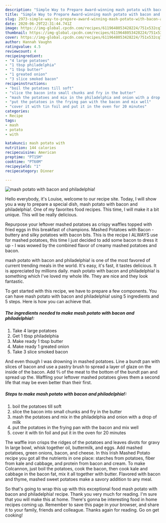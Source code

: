 ```yaml
---
description: "Simple Way to Prepare Award-winning mash potato with bacon and philadelphia!"
title: "Simple Way to Prepare Award-winning mash potato with bacon and philadelphia!"
slug: 2973-simple-way-to-prepare-award-winning-mash-potato-with-bacon-and-philadelphia
date: 2020-06-29T22:31:44.741Z
image: https://img-global.cpcdn.com/recipes/6119648053428224/751x532cq70/mash-potato-with-bacon-and-philadelphia-recipe-main-photo.jpg
thumbnail: https://img-global.cpcdn.com/recipes/6119648053428224/751x532cq70/mash-potato-with-bacon-and-philadelphia-recipe-main-photo.jpg
cover: https://img-global.cpcdn.com/recipes/6119648053428224/751x532cq70/mash-potato-with-bacon-and-philadelphia-recipe-main-photo.jpg
author: Hannah Vaughn
ratingvalue: 4.5
reviewcount: 4
recipeingredient:
- "4 large potatoes"
- "1 tbsp philadelphia"
- "1 tbsp butter"
- "1 greated onion"
- "3 slice smoked bacon"
recipeinstructions:
- "boil the potatoes till soft"
- "slice the bacon into small chunks and fry in the butter"
- "mash the potatoes and mix in the philadelphia and onion with a drop of milk"
- "put the potatoes in the frying pan with the bacon and mix well"
- "cover it with tin foil and put it in the oven for 20 minutes"
categories:
- Recipe
tags:
- mash
- potato
- with

katakunci: mash potato with 
nutrition: 144 calories
recipecuisine: American
preptime: "PT15M"
cooktime: "PT60M"
recipeyield: "1"
recipecategory: Dinner

---
```



![mash potato with bacon and philadelphia!](https://img-global.cpcdn.com/recipes/6119648053428224/751x532cq70/mash-potato-with-bacon-and-philadelphia-recipe-main-photo.jpg)

Hello everybody, it's Louise, welcome to our recipe site. Today, I will show you a way to prepare a special dish, mash potato with bacon and philadelphia!. One of my favorites food recipes. This time, I will make it a bit unique. This will be really delicious.

Repurpose your leftover mashed potatoes as crispy waffles topped with fried eggs in this breakfast of champions. Mashed Potatoes with Bacon - buttery and silky potatoes with bacon bits. This is the recipe I ALWAYS use for mashed potatoes, this time I just decided to add some bacon to dress it up - I was wowed by the combined flavor of creamy mashed potatoes and bacon.

mash potato with bacon and philadelphia! is one of the most favored of current trending meals in the world. It's easy, it's fast, it tastes delicious. It is appreciated by millions daily. mash potato with bacon and philadelphia! is something which I've loved my whole life. They are nice and they look fantastic.


To get started with this recipe, we have to prepare a few components. You can have mash potato with bacon and philadelphia! using 5 ingredients and 5 steps. Here is how you can achieve that.

<!--inarticleads1-->

##### The ingredients needed to make mash potato with bacon and philadelphia!:

1. Take 4 large potatoes
1. Get 1 tbsp philadelphia
1. Make ready 1 tbsp butter
1. Make ready 1 greated onion
1. Take 3 slice smoked bacon


And even though I was drowning in mashed potatoes. Line a bundt pan with slices of bacon and use a pastry brush to spread a layer of glaze on the inside of the bacon. Add ⅔ of the meat to the bottom of the bundt pan and spread up the. Waffling your leftover mashed potatoes gives them a second life that may be even better than their first. 

<!--inarticleads2-->

##### Steps to make mash potato with bacon and philadelphia!:

1. boil the potatoes till soft
1. slice the bacon into small chunks and fry in the butter
1. mash the potatoes and mix in the philadelphia and onion with a drop of milk
1. put the potatoes in the frying pan with the bacon and mix well
1. cover it with tin foil and put it in the oven for 20 minutes


The waffle iron crisps the ridges of the potatoes and leaves divots for gravy In large bowl, whisk together oil, buttermilk, and eggs. Add mashed potatoes, green onions, bacon, and cheese. In this Irish Mashed Potato recipe you got all the nutrients in one place: starches from potatoes, fiber from kale and cabbage, and protein from bacon and cream. To make Colcannon, just boil the potatoes, cook the bacon, then cook kale and cabbage in the bacon fat, mix it all together with butter. Flavored with bacon and thyme, mashed sweet potatoes make a savory addition to any meal. 

So that's going to wrap this up with this exceptional food mash potato with bacon and philadelphia! recipe. Thank you very much for reading. I'm sure that you will make this at home. There's gonna be interesting food in home recipes coming up. Remember to save this page in your browser, and share it to your family, friends and colleague. Thanks again for reading. Go on get cooking!
